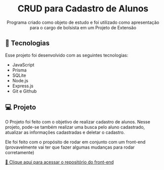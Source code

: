 <h1 align="center"> CRUD para Cadastro de Alunos </h1>

<p align="center">
Programa criado como objeto de estudo e foi utilizado como apresentação para o cargo de bolsista em um Projeto de Extensão   <br/>
</p>

## 🚀 Tecnologias

Esse projeto foi desenvolvido com as seguintes tecnologias:

- JavaScript
- Prisma
- SQLite
- Node.js
- Express.js
- Git e Github

## 💻 Projeto

O Projeto foi feito com o objetivo de realizar cadastro de alunos. Nesse projeto, pode-se também realizar uma busca pelo aluno cadastrado, atualizar as informações cadastradas e deletar o cadastro.

Ele foi feito com o propósito de rodar em conjunto com um front-end (provavelmente vai ter que fazer algumas mudanças para rodar corretamente)

[🔗 Clique aqui para acessar o repositório do front-end](https://github.com/helxysa/CRUD-REACT-FRONTEND)
